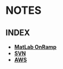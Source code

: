# **NOTES**

## **INDEX**
- [**MatLab OnRamp**](./matlab.md)
- [**SVN**](./svn.md)
- [**AWS**](./aws.md)